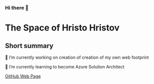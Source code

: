 ### Hi there 👋
# The Space of Hristo Hristov

## Short summary

🔭 I’m currently working on creation of creation of my own web footprint

🌱 I’m currently learning to become Azure Solution Architect

[GitHub Web Page](https://h111359.github.io/)

<!--
**h111359/h111359** is a ✨ _special_ ✨ repository because its `README.md` (this file) appears on your GitHub profile.

Here are some ideas to get you started:

- 🔭 I’m currently working on ...
- 🌱 I’m currently learning ...
- 👯 I’m looking to collaborate on ...
- 🤔 I’m looking for help with ...
- 💬 Ask me about ...
- 📫 How to reach me: ...
- 😄 Pronouns: ...
- ⚡ Fun fact: ...
-->


